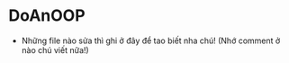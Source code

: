 # DoAnOOP

- Những file nào sửa thì ghi ở đây để tao biết nha chú! (Nhớ comment ở nào chú viết nữa!)
